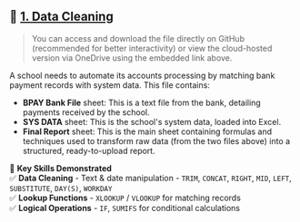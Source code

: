 ## 🏫 [1. Data Cleaning](https://1drv.ms/x/c/64aa8f9adf74b55e/EQYfgBk_f7xPhjFVwdt_ioEBB7TjUyHpuGlx1Fr85FStXQ?e=E9DY2s)   

> You can access and download the file directly on GitHub (recommended for better interactivity) or view the cloud-hosted version via OneDrive using the embedded link above.   

A school needs to automate its accounts processing by matching bank payment records with system data. This file contains:   
- **BPAY Bank File** sheet: This is a text file from the bank, detailing payments received by the school.
- **SYS DATA** sheet: This is the school's system data, loaded into Excel.   
- **Final Report** sheet: This is the main sheet containing formulas and techniques used to transform raw data (from the two files above) into a structured, ready-to-upload report.   

📌 **Key Skills Demonstrated**  
✅ **Data Cleaning** - Text & date manipulation - `TRIM`, `CONCAT`, `RIGHT`, `MID`, `LEFT`, `SUBSTITUTE`, `DAY(S)`, `WORKDAY`   
✅ **Lookup Functions** -  `XLOOKUP` / `VLOOKUP` for matching records   
✅ **Logical Operations** - `IF`, `SUMIFS` for conditional calculations  
